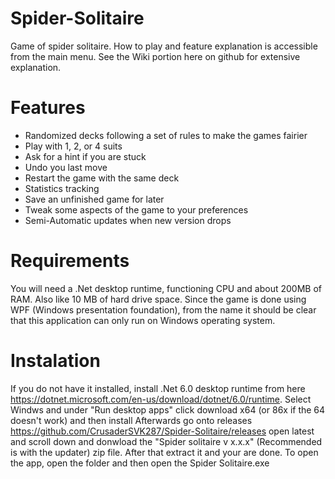 # Spider-Solitaire

Game of spider solitaire.
How to play and feature explanation is accessible from the main menu.
See the Wiki portion here on github for extensive explanation.

# Features
* Randomized decks following a set of rules to make the games fairier
* Play with 1, 2, or 4 suits
* Ask for a hint if you are stuck
* Undo you last move
* Restart the game with the same deck
* Statistics tracking
* Save an unfinished game for later
* Tweak some aspects of the game to your preferences
* Semi-Automatic updates when new version drops

# Requirements

You will need a .Net desktop runtime, functioning CPU and about 200MB of RAM. Also like 10 MB of hard drive space.
Since the game is done using WPF (Windows presentation foundation), from the name it should be clear that
this application can only run on Windows operating system.

# Instalation

If you do not have it installed, install .Net 6.0 desktop runtime from here https://dotnet.microsoft.com/en-us/download/dotnet/6.0/runtime.
Select Windws and under "Run desktop apps" click download x64 (or 86x if the 64 doesn't work) and then install
Afterwards go onto releases https://github.com/CrusaderSVK287/Spider-Solitaire/releases open latest and scroll down and donwload the "Spider solitaire v x.x.x" 
(Recommended is with the updater)
zip file. After that extract it and your are done.
To open the app, open the folder and then open the Spider Solitaire.exe
